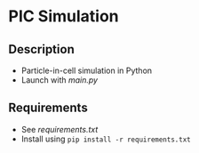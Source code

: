 # PIC Simulation

## Description

- Particle-in-cell simulation in Python
- Launch with *main.py*

## Requirements

- See *requirements.txt*
- Install using <code>pip install -r requirements.txt</code>